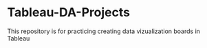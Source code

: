 # Tableau-DA-Projects
This repository is for practicing creating data vizualization boards in Tableau

